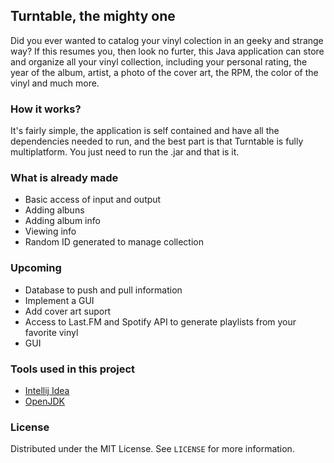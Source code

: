 <!-- Turntable -->

## Turntable, the mighty one
Did you ever wanted to catalog your vinyl colection in an geeky and strange way? If this resumes you, then look no furter, this Java application can store and organize all your vinyl collection, including your personal rating, the year of the album, artist, a photo of the cover art, the RPM, the color of the vinyl and much more.

### How it works?
It's fairly simple, the application is self contained and have all the dependencies needed to run, and the best part is that Turntable is fully multiplatform. You just need to run the .jar and that is it.

### What is already made
* Basic access of input and output
* Adding albuns
* Adding album info
* Viewing info
* Random ID generated to manage collection

### Upcoming
* Database to push and pull information
* Implement a GUI
* Add cover art suport
* Access to Last.FM and Spotify API to generate playlists from your favorite vinyl
* GUI

### Tools used in this project
* [Intellij Idea](https://www.jetbrains.com/idea/)
* [OpenJDK](https://adoptopenjdk.net/)

### License
Distributed under the MIT License. See `LICENSE` for more information.